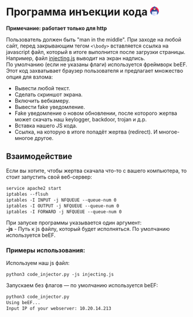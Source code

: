 # Программа инъекции кода <img align="" src="https://github.com/Maxsmile123/Maxsmile123/blob/333a0368f66c4b37dfefea27ff1833aba50d7ad3/res/hacker.png" height="25px" width="25px">
**Примечание: работает только для http**

Пользователь должен быть "man in the middle". 
При заходе на любой сайт, перед закрывающим тегом `<\body>` вставляется ссылка на javascript файл, который в итоге выполнится после загрузки страницы.  
Например, файл [injecting.js](injecting.js) выводит на экран надпись.   
По умолчанию (если не указаны флаги) используется фреймворк beEF. Этот код захватывает браузер пользователя и предлагает множество опция для взлома:  
- Вывести любой текст.
- Сделать скриншот экрана.
- Включить вебкамеру.
- Вывести fake уведомление.
- Fake уведомление о новом обновлении, после которого жертва может скачать наш keylogger, backdoor, trojan и д.р.
- Вставка нашего JS кода.
- Ссылка, на которую в итоге попадёт жертва (redirect). И многое-многое другое.



## Взаимодействие
Если вы хотите, чтобы жертва скачала что-то с вашего компьютера, то стоит запустить свой веб-сервер:
```shell
service apache2 start
iptables --flsuh
iptables -I INPUT -j NFQUEUE --queue-num 0
iptables -I OUTPUT -j NFQUEUE --queue-num 0
iptables -I FORWARD -j NFQUEUE --queue-num 0
```
При запуске программы указывается один аргумент:     
**-js** - Путь к js файлу, который будет исполняться. По умолчанию используется beEF.    

### Примеры использования:
Используем наш js файл:
```shell
python3 code_injector.py -js injecting.js
```
Запускаем без флагов — по умолчанию используется beEF:
```shell
python3 code_injector.py
Using beEF...
Input IP of your webserver: 10.20.14.213
```



